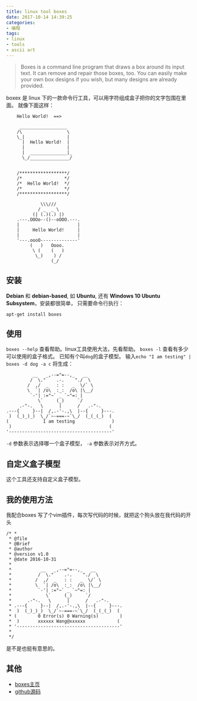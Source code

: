 ```yaml
---
title: linux tool boxes
date: 2017-10-14 14:39:25
categories:
- 编程
tags:
- linux
- tools
- ascii art
---
```


> Boxes is a command line program that draws a box around its input text. It can remove and repair those boxes, too. You can easily make your own box designs if you wish, but many designs are already provided.

boxex 是 linux 下的一款命令行工具，可以用字符组成盒子把你的文字包围在里面。
就像下面这样：

```
    Hello World!  ==>

     __________________
    /\                 \  
    \_|                |  
      |  Hello World!  |  
      |                |  
      |  ______________|_ 
      \_/_______________/
    
    
    /******************/
    /*                */
    /*  Hello World!  */
    /*                */
    /******************/
     
             \\\///
            / _  _ \
          (| (.)(.) |)
    .---.OOOo--()--oOOO.---.
    |                      |
    |     Hello World!     |
    |                      |
    '---.oooO--------------'
         (   )   Oooo.
          \ (    (   )
           \_)    ) /
                 (_/

```
    

安装
-----------------------

**Debian** 和 **debian-based**, 如 **Ubuntu**, 还有 **Windows 10 Ubuntu Subsystem**，安装都很简单，
只需要命令行执行： 

`apt-get install boxes`

使用
-----------------------

`boxes --help`  查看帮助。linux工具使用大法，先看帮助。
`boxes -l`  查看有多少可以使用的盒子格式。 已知有个叫`dog`的盒子模型。
输入`echo "I am testing" | boxes -d dog -a c` 将生成：
```
          __   _,--="=--,_   __
         /  \."    .-.    "./  \
        /  ,/  _   : :   _  \/` \
        \  `| /o\  :_:  /o\ |\__/
         `-'| :="~` _ `~"=: |
            \`     (_)     `/
     .-"-.   \      |      /   .-"-.
.---{     }--|  /,.-'-.,\  |--{     }---.
 )  (_)_)_)  \_/`~-===-~`\_/  (_(_(_)  (
(             I am testing              )
 )                                     (
'---------------------------------------'
```
`-d` 参数表示选择哪一个盒子模型，
`-a` 参数表示对齐方式。

自定义盒子模型
-------------------

这个工具还支持自定义盒子模型。

我的使用方法
-------------------

我配合boxes 写了个vim插件，每次写代码的时候，就把这个狗头放在我代码的开头

```
/* * 
 * @file 
 * @Brief  
 * @author                                                                                                                       
 * @version v1.0
 * @date 2016-10-31
 *
 *           __   _,--="=--,_   __
 *          /  \."    .-.    "./  \
 *         /  ,/  _   : :   _  \/` \
 *         \  `| /o\  :_:  /o\ |\__/
 *          `-'| :="~` _ `~"=: |
 *             \`     (_)     `/
 *      .-"-.   \      |      /   .-"-.
 * .---{     }--|  /,.-'-.,\  |--{     }---.
 *  )  (_)_)_)  \_/`~-===-~`\_/  (_(_(_)  (
 * (        0 Error(s) 0 Warning(s)        )
 *  )       xxxxxx Wang@xxxxxx            (
 * '---------------------------------------'            
 *                     
 */
```

是不是也挺有意思的。

其他
-----------------

* [boxes主页](http://boxes.thomasjensen.com/)
* [github源码](https://github.com/ascii-boxes/boxes)

